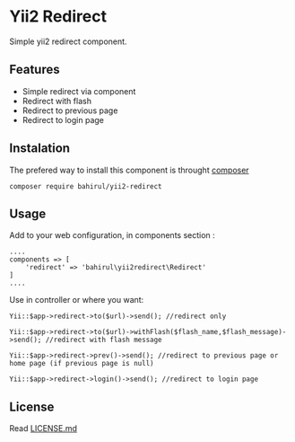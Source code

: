 Yii2 Redirect
=======

Simple yii2 redirect component.

Features
-------

- Simple redirect via component
- Redirect with flash
- Redirect to previous page
- Redirect to login page

Instalation
-------

The prefered way to install this component is throught [composer](https://getcomposer.org/download)

    composer require bahirul/yii2-redirect
    

Usage
-------

Add to your web configuration, in components section :

    ....
    components => [
        'redirect' => 'bahirul\yii2redirect\Redirect'
    ]
    ....
    

Use in controller or where you want:

    Yii::$app->redirect->to($url)->send(); //redirect only
    
    Yii::$app->redirect->to($url)->withFlash($flash_name,$flash_message)->send(); //redirect with flash message

    Yii::$app->redirect->prev()->send(); //redirect to previous page or home page (if previous page is null)

    Yii::$app->redirect->login()->send(); //redirect to login page


License
--------

Read [LICENSE.md](LICENSE.md)
